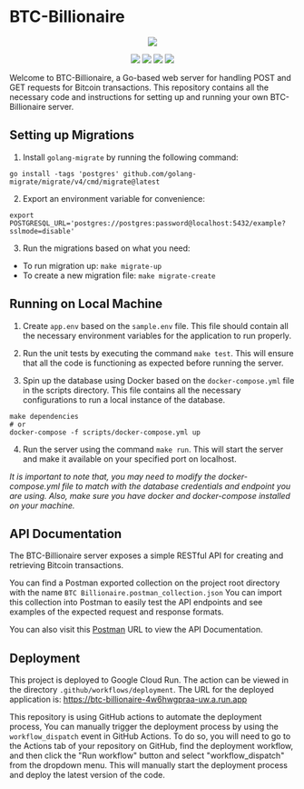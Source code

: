 # BTC-Billionaire

<p align="center">
    <a href="https://goreportcard.com/report/github.com/mhdiiilham/BTC-Billionaire" target="_blank"><img src="https://goreportcard.com/badge/github.com/mhdiiilham/BTC-Billionaire" /></a>
</p>

<p align="center">
    <img src="https://github.com/mhdiiilham/BTC-Billionaire/actions/workflows/ci.yml/badge.svg" />
    <img src="https://github.com/mhdiiilham/BTC-Billionaire/actions/workflows/migrations.yml/badge.svg" />
    <img src="https://github.com/mhdiiilham/BTC-Billionaire/actions/workflows/deployment.yaml/badge.svg" />
    <img src="https://github.com/mhdiiilham/BTC-Billionaire/actions/workflows/release.yml/badge.svg" />
</p>

Welcome to BTC-Billionaire, a Go-based web server for handling POST and GET requests for Bitcoin transactions. This repository contains all the necessary code and instructions for setting up and running your own BTC-Billionaire server.

## Setting up Migrations
1. Install `golang-migrate` by running the following command:
```shell
go install -tags 'postgres' github.com/golang-migrate/migrate/v4/cmd/migrate@latest
```

2. Export an environment variable for convenience:
```shell
export POSTGRESQL_URL='postgres://postgres:password@localhost:5432/example?sslmode=disable'
```

3. Run the migrations based on what you need:

- To run migration up: `make migrate-up`
- To create a new migration file: `make migrate-create`

## Running on Local Machine
1. Create `app.env` based on the `sample.env` file. This file should contain all the necessary environment variables for the application to run properly.

2. Run the unit tests by executing the command `make test`. This will ensure that all the code is functioning as expected before running the server.

3. Spin up the database using Docker based on the `docker-compose.yml` file in the scripts directory. This file contains all the necessary configurations to run a local instance of the database.
```shell
make dependencies
# or
docker-compose -f scripts/docker-compose.yml up
```
4. Run the server using the command `make run`. This will start the server and make it available on your specified port on localhost.

<em>It is important to note that, you may need to modify the docker-compose.yml file to match with the database credentials and endpoint you are using. Also, make sure you have docker and docker-compose installed on your machine.</em>

## API Documentation
The BTC-Billionaire server exposes a simple RESTful API for creating and retrieving Bitcoin transactions.

You can find a Postman exported collection on the project root directory with the name `BTC Billionaire.postman_collection.json` You can import this collection into Postman to easily test the API endpoints and see examples of the expected request and response formats.

You can also visit this [Postman](https://documenter.getpostman.com/view/9584176/2s8ZDSbk2B) URL to view the API Documentation.

## Deployment
This project is deployed to Google Cloud Run. The action can be viewed in the directory `.github/workflows/deployment`. The URL for the deployed application is: https://btc-billionaire-4w6hwgpraa-uw.a.run.app

This repository is using GitHub actions to automate the deployment process, You can manually trigger the deployment process by using the `workflow_dispatch` event in GitHub Actions. To do so, you will need to go to the Actions tab of your repository on GitHub, find the deployment workflow, and then click the "Run workflow" button and select "workflow_dispatch" from the dropdown menu. This will manually start the deployment process and deploy the latest version of the code.
